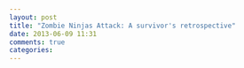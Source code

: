 ```yaml
---
layout: post
title: "Zombie Ninjas Attack: A survivor's retrospective"
date: 2013-06-09 11:31
comments: true
categories: 
---
```

